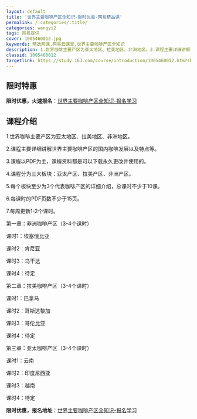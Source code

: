 ```yaml
---
layout: default
title: '世界主要咖啡产区全知识-限时优惠-网易精品课'
permalink: /:categories/:title/
categories: wangyi2
tags: 网易提供
cover: 1005460012.jpg
keywords: 精选网课,网易云课堂,世界主要咖啡产区全知识
description: 1.世界咖啡主要产区为亚太地区、拉美地区、非洲地区。2.课程主要详细讲解世界主要咖啡产区的国内咖啡发展以及特点等。3.课
classid: 1005460012
targetlink: https://study.163.com/course/introduction/1005460012.htm?share=1&shareId=1025206652&utm_campaign=share&utm_medium=iphoneShare&utm_source=&utm_u=1025206652
---
```


## 限时特惠

**限时优惠，火速报名**：[世界主要咖啡产区全知识-报名学习](https://study.163.com/course/introduction/1005460012.htm?share=1&shareId=1025206652&utm_campaign=share&utm_medium=iphoneShare&utm_source=&utm_u=1025206652)

## 课程介绍

1.世界咖啡主要产区为亚太地区、拉美地区、非洲地区。

2.课程主要详细讲解世界主要咖啡产区的国内咖啡发展以及特点等。

3.课程以PDF为主，课程资料都是可以下载永久更改并使用的。

4.课程分为三大板块：亚太产区、拉美产区、非洲产区。

5.每个板块至少为3个代表咖啡产区的详细介绍，总课时不少于10课。

6.每课时的PDF页数不少于15页。

7.每周更新1-2个课时。

第一章：非洲咖啡产区（3-4个课时）

课时1：埃塞俄比亚

课时2：肯尼亚

课时3：乌干达

课时4：待定

第二章：拉美咖啡产区（3-4个课时）

课时1：巴拿马

课时2：哥斯达黎加

课时3：哥伦比亚

课时4：待定

第三章：亚太咖啡产区（3-4个课时）

课时1：云南

课时2：印度尼西亚

课时3：越南

课时4：待定

**限时优惠，报名地址**：[世界主要咖啡产区全知识-报名学习](https://study.163.com/course/introduction/1005460012.htm?share=1&shareId=1025206652&utm_campaign=share&utm_medium=iphoneShare&utm_source=&utm_u=1025206652)


